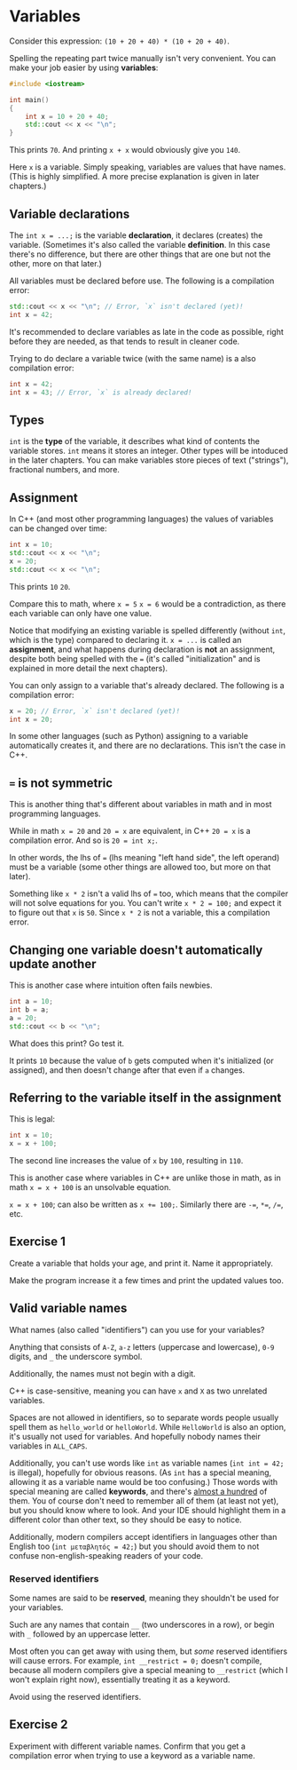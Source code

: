 # Variables

Consider this expression: `(10 + 20 + 40) * (10 + 20 + 40)`.

Spelling the repeating part twice manually isn't very convenient. You can make your job easier by using **variables**:

```cpp
#include <iostream>

int main()
{
    int x = 10 + 20 + 40;
    std::cout << x << "\n";
}
```
This prints `70`. And printing `x + x` would obviously give you `140`.

Here `x` is a variable. Simply speaking, variables are values that have names. (This is highly simplified. A more precise explanation is given in later chapters.)

## Variable declarations

The `int x = ...;` is the variable **declaration**, it declares (creates) the variable. (Sometimes it's also called the variable **definition**. In this case there's no difference, but there are other things that are one but not the other, more on that later.)

All variables must be declared before use. The following is a compilation error:
```cpp
std::cout << x << "\n"; // Error, `x` isn't declared (yet)!
int x = 42;
```
It's recommended to declare variables as late in the code as possible, right before they are needed, as that tends to result in cleaner code.

Trying to do declare a variable twice (with the same name) is a also compilation error:
```cpp
int x = 42;
int x = 43; // Error, `x` is already declared!
```

## Types

`int` is the **type** of the variable, it describes what kind of contents the variable stores. `int` means it stores an integer. Other types will be intoduced in the later chapters. You can make variables store pieces of text ("strings"), fractional numbers, and more.

## Assignment

In C++ (and most other programming languages) the values of variables can be changed over time:

```cpp
int x = 10;
std::cout << x << "\n";
x = 20;
std::cout << x << "\n";
```
This prints `10` `20`.

Compare this to math, where `x = 5` `x = 6` would be a contradiction, as there each variable can only have one value.

Notice that modifying an existing variable is spelled differently (without `int`, which is the type) compared to declaring it. `x = ...` is called an **assignment**, and what happens during declaration is **not** an assignment, despite both being spelled with the `=` (it's called "initialization" and is explained in more detail the next chapters).

You can only assign to a variable that's already declared. The following is a compilation error:
```cpp
x = 20; // Error, `x` isn't declared (yet)!
int x = 20;
```
In some other languages (such as Python) assigning to a variable automatically creates it, and there are no declarations. This isn't the case in C++.

## `=` is not symmetric

This is another thing that's different about variables in math and in most programming languages.

While in math `x = 20` and `20 = x` are equivalent, in C++ `20 = x` is a compilation error. And so is `20 = int x;`.

In other words, the lhs of `=` (lhs meaning "left hand side", the left operand) must be a variable (some other things are allowed too, but more on that later).

Something like `x * 2` isn't a valid lhs of `=` too, which means that the compiler will not solve equations for you. You can't write `x * 2 = 100;` and expect it to figure out that `x` is `50`. Since `x * 2` is not a variable, this a compilation error.

## Changing one variable doesn't automatically update another

This is another case where intuition often fails newbies.

```cpp
int a = 10;
int b = a;
a = 20;
std::cout << b << "\n";
```
What does this print? Go test it.

It prints `10` because the value of `b` gets computed when it's initialized (or assigned), and then doesn't change after that even if `a` changes.

## Referring to the variable itself in the assignment

This is legal:
```cpp
int x = 10;
x = x + 100;
```
The second line increases the value of `x` by `100`, resulting in `110`.

This is another case where variables in C++ are unlike those in math, as in math `x = x + 100` is an unsolvable equation.

`x = x + 100`; can also be written as `x += 100;`. Similarly there are `-=`, `*=`, `/=`, etc.

## Exercise 1

Create a variable that holds your age, and print it. Name it appropriately.

Make the program increase it a few times and print the updated values too.

## Valid variable names

What names (also called "identifiers") can you use for your variables?

Anything that consists of `A-Z`, `a-z` letters (uppercase and lowercase), `0-9` digits, and `_` the underscore symbol.

Additionally, the names must not begin with a digit.

C++ is case-sensitive, meaning you can have `x` and `X` as two unrelated variables.

Spaces are not allowed in identifiers, so to separate words people usually spell them as `hello_world` or `helloWorld`. While `HelloWorld` is also an option, it's usually not used for variables. And hopefully nobody names their variables in `ALL_CAPS`.

Additionally, you can't use words like `int` as variable names (`int int = 42;` is illegal), hopefully for obvious reasons. (As `int` has a special meaning, allowing it as a variable name would be too confusing.) Those words with special meaning are called **keywords**, and there's [almost a hundred](https://en.cppreference.com/w/cpp/keyword) of them. You of course don't need to remember all of them (at least not yet), but you should know where to look. And your IDE should highlight them in a different color than other text, so they should be easy to notice.

Additionally, modern compilers accept identifiers in languages other than English too (`int μεταβλητός = 42;`) but you should avoid them to not confuse non-english-speaking readers of your code.

### Reserved identifiers

Some names are said to be **reserved**, meaning they shouldn't be used for your variables.

Such are any names that contain `__` (two underscores in a row), or begin with `_` followed by an uppercase letter.

Most often you can get away with using them, but *some* reserved identifiers will cause errors. For example, `int __restrict = 0;` doesn't compile, because all modern compilers give a special meaning to `__restrict` (which I won't explain right now), essentially treating it as a keyword.

Avoid using the reserved identifiers.

## Exercise 2

Experiment with different variable names. Confirm that you get a compilation error when trying to use a keyword as a variable name.
